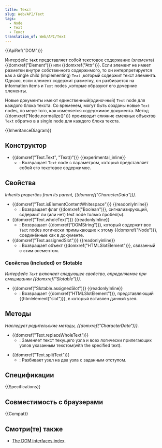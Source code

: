 ```yaml
---
title: Текст
slug: Web/API/Text
tags:
  - Node
  - Text
  - Текст
translation_of: Web/API/Text
---
```


{{ApiRef("DOM")}}

Интерфейс **`Text`** представляет собой текстовое содержание (элемента) {{domxref("Element")}} или {{domxref("Attr")}}. Если элемент не имеет разметки внутри собственного содержимого, то он интерпретируется как a single child (implementing) `Text` ,который содержит текст элемента. Однако, если элемент содержит разметку, он разбивается на information items и `Text` nodes ,которые образуют его дочерние элементы.

Новые документы имеют единственный(одиночный) `Text` node для каждого блока текста. Со временем, могут быть созданы новые `Text` nodes, по мере того, как изменяется содержимое документа. Метод {{domxref("Node.normalize()")}} производит слияние смежных объектов `Text` обратно в a single node для каждого блока текста.

{{InheritanceDiagram}}

## Конструктор

- {{domxref("Text.Text", "Text()")}} {{experimental_inline}}
  - : Возвращает `Text` node с параметром, который представляет собой его текстовое содержимое.

## Свойства

_Inherits properties from its parent, {{domxref("CharacterData")}}._

- {{domxref("Text.isElementContentWhitespace")}} {{readonlyInline}}
  - : Возвращает флаг {{domxref("Boolean")}}, сигнализирующий, содержит ли (или нет) text node только пробел(ы).
- {{domxref("Text.wholeText")}} {{readonlyInline}}
  - : Возвращает {{domxref("DOMString")}}, который содержит все `Text` nodes логически примыкающие к этому {{domxref("Node")}}, соединённые как в документе.
- {{domxref("Text.assignedSlot")}} {{readonlyinline}}
  - : Возвращает объект {{domxref("HTMLSlotElement")}}, связанный с этим элементом.

### Свойства (included) от Slotable

_Интерфейс `Text` включает следующее свойство, определяемое при смешивании {{domxref("Slotable")}}._

- {{domxref("Slotable.assignedSlot")}} {{readonlyInline}}
  - : Возвращает {{domxref("HTMLSlotElement")}}, представляющий {{htmlelement("slot")}}, в который вставлен данный узел.

## Методы

_Наследует родительские методы, {{domxref("CharacterData")}}._

<!---->

- {{domxref("Text.replaceWholeText")}}
  - : Заменяет текст текущего узла и всех логически прилегающих узлов указанным текстом(with the specified text).

<!---->

- {{domxref("Text.splitText")}}
  - : Разбивает узел на два узла с заданным отступом.

## Спецификации

{{Specifications}}

## Совместимость с браузерами

{{Compat}}

## Смотри(те) также

- [The DOM interfaces index](/ru/docs/DOM/DOM_Reference).
